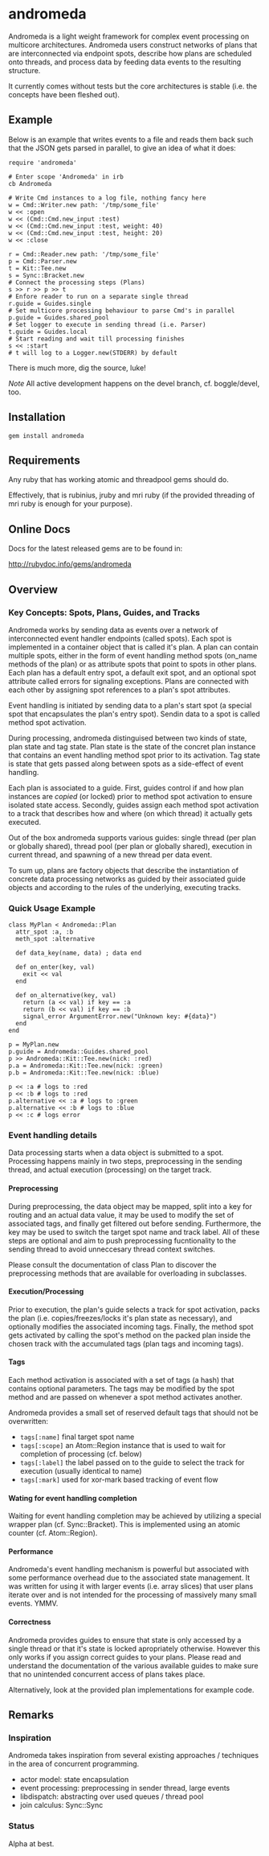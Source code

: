 # andromeda

Andromeda is a light weight framework for complex event processing on multicore architectures. Andromeda users construct networks of plans that are interconnected via endpoint spots, describe how plans are scheduled onto threads, and process data by feeding data events to the resulting structure.

It currently comes without tests but the core architectures is stable (i.e. the concepts have been fleshed out).

## Example

Below is an example that writes events to a file and reads them back such that the JSON gets parsed in parallel, to give an idea of what it does:

    require 'andromeda'

    # Enter scope 'Andromeda' in irb
    cb Andromeda

    # Write Cmd instances to a log file, nothing fancy here
    w = Cmd::Writer.new path: '/tmp/some_file'
    w << :open
    w << (Cmd::Cmd.new_input :test)
    w << (Cmd::Cmd.new_input :test, weight: 40)
    w << (Cmd::Cmd.new_input :test, height: 20)
    w << :close

    r = Cmd::Reader.new path: '/tmp/some_file'
    p = Cmd::Parser.new
    t = Kit::Tee.new
    s = Sync::Bracket.new
    # Connect the processing steps (Plans)
    s >> r >> p >> t
    # Enfore reader to run on a separate single thread
    r.guide = Guides.single
    # Set multicore processing behaviour to parse Cmd's in parallel
    p.guide = Guides.shared_pool
    # Set logger to execute in sending thread (i.e. Parser)
    t.guide = Guides.local
    # Start reading and wait till processing finishes
    s << :start
    # t will log to a Logger.new(STDERR) by default

There is much more, dig the source, luke!

*Note* All active development happens on the devel branch, cf. boggle/devel, too.

## Installation

    gem install andromeda

## Requirements

Any ruby that has working atomic and threadpool gems should do.

Effectively, that is rubinius, jruby and mri ruby (if the provided threading of mri ruby is enough for your purpose).

## Online Docs

Docs for the latest released gems are to be found in:

http://rubydoc.info/gems/andromeda

## Overview

### Key Concepts: Spots, Plans, Guides, and Tracks

Andromeda works by sending data as events over a network of interconnected event handler endpoints (called spots).  Each spot is implemented in a container object that is called it's plan.  A plan can contain multiple spots, either in the form of event handling method spots (on_name methods of the plan) or as attribute spots that point to spots in other plans. Each plan has a default entry spot, a default exit spot, and an optional spot attribute called errors for signaling exceptions. Plans are connected with each other by assigning spot references to a plan's spot attributes.

Event handling is initiated by sending data to a plan's start spot (a special spot that encapsulates the plan's entry spot). Sendin data to a spot is called method spot activation.

During processing, andromeda distinguised between two kinds of state, plan state and tag state. Plan state is the state of the concret plan instance that contains an event handling method spot prior to its activation. Tag state is state that gets passed along between spots as a side-effect of event handling.

Each plan is associated to a guide. First, guides control if and how plan instances are *copied* (or locked) prior to method spot activation to ensure isolated state access. Secondly, guides assign each method spot activation to a track that describes how and where (on which thread) it actually gets executed.

Out of the box andromeda supports various guides: single thread (per plan or globally shared), thread pool (per plan or globally shared), execution in current thread, and spawning of a new thread per data event.

To sum up, plans are factory objects that describe the instantiation of concrete data processing networks as guided by their associated guide objects and according to the rules of the underlying, executing tracks.

### Quick Usage Example

    class MyPlan < Andromeda::Plan
      attr_spot :a, :b
      meth_spot :alternative

      def data_key(name, data) ; data end

      def on_enter(key, val)
        exit << val
      end

      def on_alternative(key, val)
        return (a << val) if key == :a
        return (b << val) if key == :b
        signal_error ArgumentError.new("Unknown key: #{data}")
      end
    end

    p = MyPlan.new
    p.guide = Andromeda::Guides.shared_pool
    p >> Andromeda::Kit::Tee.new(nick: :red)
    p.a = Andromeda::Kit::Tee.new(nick: :green)
    p.b = Andromeda::Kit::Tee.new(nick: :blue)

    p << :a # logs to :red
    p << :b # logs to :red
    p.alternative << :a # logs to :green
    p.alternative << :b # logs to :blue
    p << :c # logs error


### Event handling details

Data processing starts when a data object is submitted to a spot. Processing
happens mainly in two steps, preprocessing in the sending thread, and actual
execution (processing) on the target track.

#### Preprocessing

During preprocessing, the data object may be mapped, split into a key for routing and an actual data value, it may be used to modify the set of associated tags, and finally get filtered out before sending.  Furthermore, the key may be used to switch the target spot name and track label.  All of these steps are optional and aim to push preprocessing fucntionality to the sending thread to avoid unneccesary thread context switches.

Please consult the documentation of class Plan to discover the preprocessing methods that are available for overloading in subclasses.

#### Execution/Processing

Prior to execution, the plan's guide selects a track for spot activation, packs the plan (i.e. copies/freezes/locks it's plan state as necessary), and optionally modifies the associated incoming tags.  Finally, the method spot gets activated by calling the spot's method on the packed plan inside the chosen track with the accumulated tags (plan tags and incoming tags).

#### Tags

Each method activation is associated with a set of tags (a hash) that contains optional parameters.  The tags may be modified by the spot method
and are passed on whenever a spot method activates another.

Andromeda provides a small set of reserved default tags that should not be overwritten:

* `tags[:name]` final target spot name
* `tags[:scope]` an Atom::Region instance that is used to wait for completion of processing (cf. below)
* `tags[:label]` the label passed on to the guide to select the track for execution (usually identical to name)
* `tags[:mark]` used for xor-mark based tracking of event flow

#### Wating for event handling completion

Waiting for event handling completion may be achieved by utilizing a special wrapper plan (cf. Sync::Bracket). This is implemented using an atomic counter (cf. Atom::Region).

#### Performance

Andromeda's event handling mechanism is powerful but associated with some performance overhead due to the associated state management. It was written for using it with larger events (i.e. array slices) that user plans iterate over and is not intended for the processing of massively many small events. YMMV.

#### Correctness

Andromeda provides guides to ensure that state is only accessed by a single thread or that it's state is locked apropriately otherwise.  However this only works if you assign correct guides to your plans. Please read and understand the documentation of the various available guides to make sure that no unintended concurrent access of plans takes place.

Alternatively, look at the provided plan implementations for example code.

## Remarks

### Inspiration

Andromeda takes inspiration from several existing approaches / techniques in the area of concurrent programming.

* actor model: state encapsulation
* event processing: preprocessing in sender thread, large events
* libdispatch: abstracting over used queues / thread pool
* join calculus: Sync::Sync

### Status

Alpha at best.
